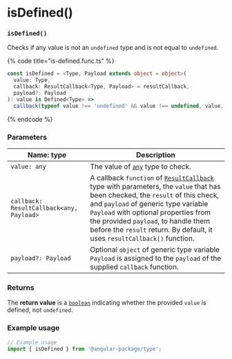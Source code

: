 # isDefined()

### `isDefined()`

Checks if any value is not an `undefined` type and is not equal to `undefined`.

{% code title="is-defined.func.ts" %}
```typescript
const isDefined = <Type, Payload extends object = object>(
  value: Type,
  callback: ResultCallback<Type, Payload> = resultCallback,
  payload?: Payload
): value is Defined<Type> =>
  callback(typeof value !== 'undefined' && value !== undefined, value, payload);
```
{% endcode %}

### Parameters

| Name: type                               | Description                                                                                                                                                                                                                                                                                                                                                     |
| ---------------------------------------- | --------------------------------------------------------------------------------------------------------------------------------------------------------------------------------------------------------------------------------------------------------------------------------------------------------------------------------------------------------------- |
| `value: any`                             | The value of [`any`](https://www.typescriptlang.org/docs/handbook/2/everyday-types.html#any) type to check.                                                                                                                                                                                                                                                     |
| `callback: ResultCallback<any, Payload>` | A callback `function` of [`ResultCallback`](../types/resultcallback.md) type with parameters, the `value` that has been checked, the `result` of this check, and `payload` of generic type variable `Payload` with optional properties from the provided `payload`, to handle them before the `result` return. By default, it uses `resultCallback()` function. |
| `payload?: Payload`                      | Optional `object` of generic type variable `Payload` is assigned to the `payload` of the supplied `callback` function.                                                                                                                                                                                                                                          |

### Returns

The **return value** is a [`boolean`](https://developer.mozilla.org/en-US/docs/Web/JavaScript/Reference/Global\_Objects/Boolean) indicating whether the provided `value` is defined, not `undefined`.

### Example usage

```typescript
// Example usage
import { isDefined } from '@angular-package/type';

```

